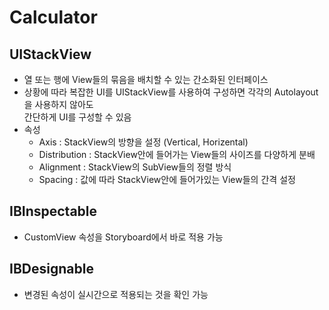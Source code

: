 # Calculator

## UIStackView
  - 열 또는 행에 View들의 묶음을 배치할 수 있는 간소화된 인터페이스
  - 상황에 따라 복잡한 UI를 UIStackView를 사용하여 구성하면 각각의 Autolayout을 사용하지 않아도  
    간단하게 UI를 구성할 수 있음
  - 속성
    * Axis : StackView의 방향을 설정 (Vertical, Horizental)
    * Distribution : StackView안에 들어가는 View들의 사이즈를 다양하게 분배
    * Alignment : StackView의 SubView들의 정렬 방식
    * Spacing : 값에 따라 StackView안에 들어가있는 View들의 간격 설정
    
## IBInspectable
  - CustomView 속성을 Storyboard에서 바로 적용 가능
  
## IBDesignable
  - 변경된 속성이 실시간으로 적용되는 것을 확인 가능
